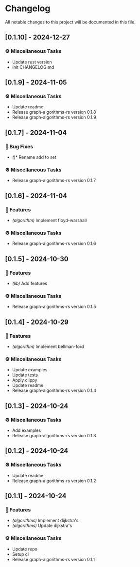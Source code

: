 # Changelog

All notable changes to this project will be documented in this file.

## [0.1.10] - 2024-12-27

### ⚙️ Miscellaneous Tasks

- Update rust version
- Init CHANGELOG.md

## [0.1.9] - 2024-11-05

### ⚙️ Miscellaneous Tasks

- Update readme
- Release graph-algorithms-rs version 0.1.8
- Release graph-algorithms-rs version 0.1.9

## [0.1.7] - 2024-11-04

### 🐛 Bug Fixes

- *(*)* Rename add to set

### ⚙️ Miscellaneous Tasks

- Release graph-algorithms-rs version 0.1.7

## [0.1.6] - 2024-11-04

### 🚀 Features

- *(algorithm)* Implement floyd-warshall

### ⚙️ Miscellaneous Tasks

- Release graph-algorithms-rs version 0.1.6

## [0.1.5] - 2024-10-30

### 🚀 Features

- *(lib)* Add features

### ⚙️ Miscellaneous Tasks

- Release graph-algorithms-rs version 0.1.5

## [0.1.4] - 2024-10-29

### 🚀 Features

- *(algorithm)* Implement bellman-ford

### ⚙️ Miscellaneous Tasks

- Update examples
- Update tests
- Apply clippy
- Update readme
- Release graph-algorithms-rs version 0.1.4

## [0.1.3] - 2024-10-24

### ⚙️ Miscellaneous Tasks

- Add examples
- Release graph-algorithms-rs version 0.1.3

## [0.1.2] - 2024-10-24

### ⚙️ Miscellaneous Tasks

- Update readme
- Release graph-algorithms-rs version 0.1.2

## [0.1.1] - 2024-10-24

### 🚀 Features

- *(algorithms)* Implement dijkstra's
- *(algorithms)* Update dijkstra's

### ⚙️ Miscellaneous Tasks

- Update repo
- Setup ci
- Release graph-algorithms-rs version 0.1.1

<!-- generated by git-cliff -->
